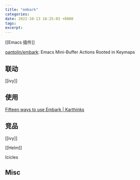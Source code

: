```yaml
---
title: "embark"
categories: 
date: 2022-10-13 16:25:03 +0800
tags: 
excerpt: 
---
```


[[Emacs 插件]]

[oantolin/embark](https://github.com/oantolin/embark): Emacs Mini-Buffer Actions Rooted in Keymaps



## 联动

[[ivy]]

## 使用

[Fifteen ways to use Embark | Karthinks](https://karthinks.com/software/fifteen-ways-to-use-embark/)

## 竞品

[[ivy]]

[[Helm]]

Icicles


## Misc







